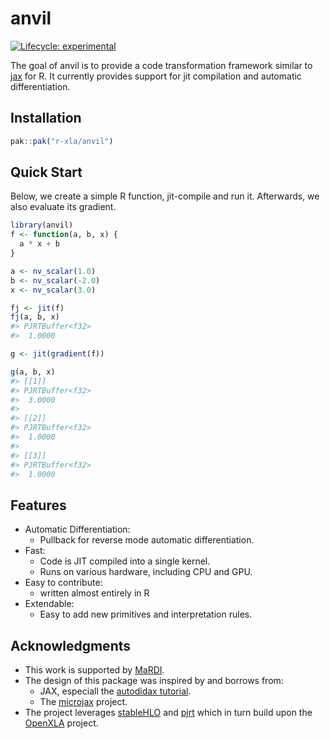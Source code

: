 
<!-- README.md is generated from README.Rmd. Please edit that file -->

# anvil

<!-- badges: start -->

[![Lifecycle:
experimental](https://img.shields.io/badge/lifecycle-experimental-orange.svg)](https://lifecycle.r-lib.org/articles/stages.html#experimental)
<!-- badges: end -->

The goal of anvil is to provide a code transformation framework similar
to [jax](https://docs.jax.dev/en/latest/) for R. It currently provides
support for jit compilation and automatic differentiation.

## Installation

``` r
pak::pak("r-xla/anvil")
```

## Quick Start

Below, we create a simple R function, jit-compile and run it.
Afterwards, we also evaluate its gradient.

``` r
library(anvil)
f <- function(a, b, x) {
  a * x + b
}

a <- nv_scalar(1.0)
b <- nv_scalar(-2.0)
x <- nv_scalar(3.0)

fj <- jit(f)
fj(a, b, x)
#> PJRTBuffer<f32> 
#>  1.0000

g <- jit(gradient(f))

g(a, b, x)
#> [[1]]
#> PJRTBuffer<f32> 
#>  3.0000
#> 
#> [[2]]
#> PJRTBuffer<f32> 
#>  1.0000
#> 
#> [[3]]
#> PJRTBuffer<f32> 
#>  1.0000
```

## Features

- Automatic Differentiation:
  - Pullback for reverse mode automatic differentiation.
- Fast:
  - Code is JIT compiled into a single kernel.
  - Runs on various hardware, including CPU and GPU.
- Easy to contribute:
  - written almost entirely in R
- Extendable:
  - Easy to add new primitives and interpretation rules.

## Acknowledgments

- This work is supported by [MaRDI](https://www.mardi4nfdi.de).
- The design of this package was inspired by and borrows from:
  - JAX, especiall the [autodidax
    tutorial](https://docs.jax.dev/en/latest/autodidax.html).
  - The [microjax](https://github.com/joey00072/microjax) project.
- The project leverages [stableHLO](https://github.com/r-xla/stablehlo)
  and [pjrt](https://github.com/r-xla/pjrt) which in turn build upon the
  [OpenXLA](https://openxla.org/) project.
